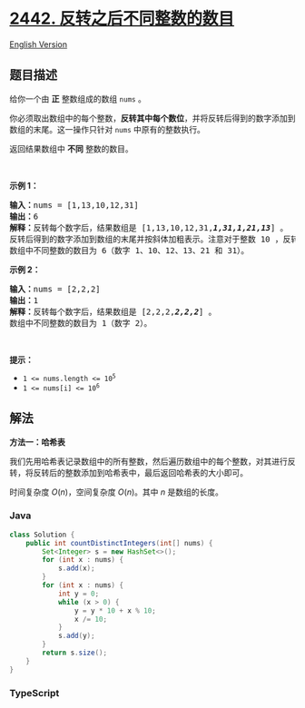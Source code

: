 # [2442. 反转之后不同整数的数目](https://leetcode.cn/problems/count-number-of-distinct-integers-after-reverse-operations)

[English Version](/solution/2400-2499/2442.Count%20Number%20of%20Distinct%20Integers%20After%20Reverse%20Operations/README_EN.md)

## 题目描述

<!-- 这里写题目描述 -->

<p>给你一个由 <strong>正</strong> 整数组成的数组 <code>nums</code> 。</p>

<p>你必须取出数组中的每个整数，<strong>反转其中每个数位</strong>，并将反转后得到的数字添加到数组的末尾。这一操作只针对 <code>nums</code> 中原有的整数执行。</p>

<p>返回结果数组中 <strong>不同</strong> 整数的数目。</p>

<p>&nbsp;</p>

<p><strong>示例 1：</strong></p>

<pre>
<strong>输入：</strong>nums = [1,13,10,12,31]
<strong>输出：</strong>6
<strong>解释：</strong>反转每个数字后，结果数组是 [1,13,10,12,31,<em><strong>1,31,1,21,13</strong></em>] 。
反转后得到的数字添加到数组的末尾并按斜体加粗表示。注意对于整数 10 ，反转之后会变成 01 ，即 1 。
数组中不同整数的数目为 6（数字 1、10、12、13、21 和 31）。</pre>

<p><strong>示例 2：</strong></p>

<pre>
<strong>输入：</strong>nums = [2,2,2]
<strong>输出：</strong>1
<strong>解释：</strong>反转每个数字后，结果数组是 [2,2,2,<em><strong>2,2,2</strong></em>] 。
数组中不同整数的数目为 1（数字 2）。
</pre>

<p>&nbsp;</p>

<p><strong>提示：</strong></p>

<ul>
	<li><code>1 &lt;= nums.length &lt;= 10<sup>5</sup></code></li>
	<li><code>1 &lt;= nums[i] &lt;= 10<sup>6</sup></code></li>
</ul>

## 解法

**方法一：哈希表**

我们先用哈希表记录数组中的所有整数，然后遍历数组中的每个整数，对其进行反转，将反转后的整数添加到哈希表中，最后返回哈希表的大小即可。

时间复杂度 $O(n)$，空间复杂度 $O(n)$。其中 $n$ 是数组的长度。

### **Java**

```java
class Solution {
    public int countDistinctIntegers(int[] nums) {
        Set<Integer> s = new HashSet<>();
        for (int x : nums) {
            s.add(x);
        }
        for (int x : nums) {
            int y = 0;
            while (x > 0) {
                y = y * 10 + x % 10;
                x /= 10;
            }
            s.add(y);
        }
        return s.size();
    }
}
```

### **TypeScript**
